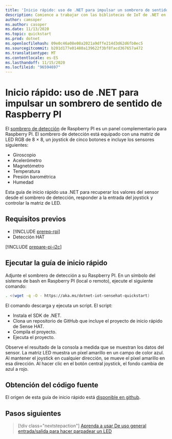 ```yaml
---
title: 'Inicio rápido: uso de .NET para impulsar un sombrero de sentido de Raspberry PI'
description: Comience a trabajar con las bibliotecas de IoT de .NET en 5 minutos con una detección HAT, una placa de complemento para Raspberry PI.
author: camsoper
ms.author: casoper
ms.date: 11/13/2020
ms.topic: quickstart
ms.prod: dotnet
ms.openlocfilehash: 09e0c46a08e08a2021a9dffe214d3d62d6fb8ec5
ms.sourcegitcommit: b201d177e01480a139622f3bf8facd367657a472
ms.translationtype: MT
ms.contentlocale: es-ES
ms.lasthandoff: 11/15/2020
ms.locfileid: "96594697"
---
```

# <a name="quickstart---use-net-to-drive-a-raspberry-pi-sense-hat"></a>Inicio rápido: uso de .NET para impulsar un sombrero de sentido de Raspberry PI

El [sombrero de detección](https://www.raspberrypi.org/products/sense-hat/) de Raspberry PI <span class="docon docon-navigate-external x-hidden-focus"></span> es un panel complementario para Raspberry PI. El sombrero de detección está equipado con una matriz de LED RGB de 8 × 8, un joystick de cinco botones e incluye los sensores siguientes:

- Giroscopio
- Acelerómetro
- Magnetómetro
- Temperatura
- Presión barométrica
- Humedad

Esta guía de inicio rápido usa .NET para recuperar los valores del sensor desde el sombrero de detección, responder a la entrada del joystick y controlar la matriz de LED.

## <a name="prerequisites"></a>Requisitos previos

- [!INCLUDE [prereq-rpi](../includes/prereq-rpi.md)]
- Detección HAT

[!INCLUDE [prepare-pi-i2c](../includes/prepare-pi-i2c.md)]

## <a name="run-the-quickstart"></a>Ejecutar la guía de inicio rápido

Adjunte el sombrero de detección a su Raspberry PI. En un símbolo del sistema de bash en Raspberry PI (local o remoto), ejecute el siguiente comando:

```bash
. <(wget -q -O - https://aka.ms/dotnet-iot-sensehat-quickstart)
```

El comando descarga y ejecuta un script. El script:

- Instala el SDK de .NET.
- Clona un repositorio de GitHub que incluye el proyecto de inicio rápido de Sense HAT.
- Compila el proyecto.
- Ejecuta el proyecto.

Observe el resultado de la consola a medida que se muestran los datos del sensor. La matriz LED muestra un píxel amarillo en un campo de color azul. Al mantener el joystick en cualquier dirección, se mueve el píxel amarillo en esa dirección. Al hacer clic en el botón central joystick, el fondo cambia de azul a rojo.

## <a name="get-the-source-code"></a>Obtención del código fuente

El origen de esta guía de inicio rápido está [disponible en github](https://github.com/MicrosoftDocs/dotnet-iot-assets/tree/master/quickstarts/SenseHat.Quickstart). <span class="docon docon-navigate-external x-hidden-focus"></span>

## <a name="next-steps"></a>Pasos siguientes

> [!div class="nextstepaction"]
> [Aprenda a usar De uso general entrada/salida para hacer parpadear un LED](../tutorials/blink-led.md)

